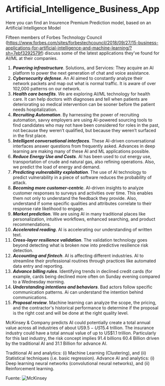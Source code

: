 # Artificial_Intelligence_Business_App
Here you can find an Insurence Premium Prediction model, based on an Artificial Intelligence Model

Fifteen members of Forbes Technology Council (https://www.forbes.com/sites/forbestechcouncil/2018/09/27/15-business-applications-for-artificial-intelligence-and-machine-learning/?sh=7ebf3292579f) discuss some of the latest applications they’ve found for AI/ML at their companies.

1. ***Powering infrastructure***. Solutions, and Services: They acquire an AI platform to power the next generation of chat and voice assistance.
2. ***Cybersecurity defense***. An AI aimed to constantly analyze their network packets and map out what is normal traffic. It is aware of over 102,000 patterns on our network.
3. ***Health care benefits***. We are exploring AI/ML technology for health care. It can help doctors with diagnoses and tell when patients are deteriorating so medical intervention can be sooner before the patient needs hospitalization.
4. ***Recruiting Automation***. By harnessing the power of recruiting automation, savvy employers are using AI-powered sourcing tools to find candidates who may not have been considered for roles in the past, not because they weren’t qualified, but because they weren’t surfaced in the first place.
5. ***Intelligent conversational interfaces***. These AI-driven conversational interfaces answer questions from frequently asked. Advances in deep learning are making many of these AI and ML applications possible.
6. ***Reduce Energy Use and Costs***. AI has been used to cut energy use, transportation of crude and natural gas, also refining operations. Also, we predict the load of energy and demand.
7. ***Predicting vulnerability exploitation***. The use of AI technology to predict vulnerability in a piece of software reduces the probability of attack.
8. ***Becoming more customer-centric***. AI-driven insights to analyze customer responses to surveys and activities over time. This enables them not only to understand the feedback they provide. Also, understand if some specific qualities and attributes correlate to their response rate likelihood to engage.
9. ***Market prediction***. We are using AI in many traditional places like personalization, intuitive workflows, enhanced searching, and product recommendations.
10. ***Accelerated reading***. AI is accelerating our understanding of written text.
11. ***Cross-layer resilience validation***. The validation technology goes beyond detecting what is broken now into predictive resilience risk detection.
12. ***Accounting and fintech***. AI is affecting different industries. AI to streamline their professional routines through practices like automated data entry and reporting.
13. ***Advance billing rules***. Identifying trends in declined credit cards (for example, cards being declined more often on Sunday evening compared to a Wednesday morning.
14. ***Understanding intentions and behaviors***. Bad actors follow specific communication patterns. Ai can understand the intention behind communications.
15. ***Proposal review***. Machine learning can analyze the scope, the pricing, and the contractor's historical performance to determine if the proposal is the right cost and will be done at the right quality level. 

McKinsey & Company predicts AI could potentially create a total annual value across all industries of about US$9.5 - US$15.4 trillion. The insurance industry could have a total annual value of up to US$1.1 trillion. Particularly for this last industry, the risk concept implies 91.4 billions 60.4 Billion driven by the traditional AI and 31.1 Billion for advance AI.

Traditional AI and analytics: (i) Machine Learning (Clustering), and (ii) Statistical techniques (i.e. basic regression). 
Advance AI and analytics: (i) Deep learning neural networks (convolutional neural networks), and (ii) Reinforcement learning.

Fuente: ![McKinsey](https://www.mckinsey.com/capabilities/quantumblack/our-insights/the-executives-ai-playbook?page=industries/)


